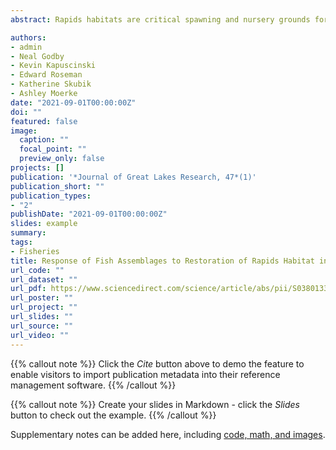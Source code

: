 ```yaml
---
abstract: Rapids habitats are critical spawning and nursery grounds for multiple Laurentian Great Lakes fishes of ecological importance such as lake sturgeon, walleye, and salmonids. However, river modifications have destroyed important rapids habitat in connecting channels by modifying flow profiles and removing large quantities of cobble and gravel that are preferred spawning substrates of several fish species. The conversion of rapids habitat to slow moving waters has altered fish assemblages and decreased the spawning success of lithophilic species. The St. Marys River is a Great Lakes connecting channel in which the majority of rapids habitat has been lost. However, rapids habitat was restored at the Little Rapids in 2016 to recover important spawning habitat in this river. During the restoration, flow and substrate were recovered to rapids habitat. We sampled the fish community (pre- and post-restoration), focusing on age-0 fishes in order to characterize the response of the fish assemblage to the restoration, particularly for species of importance (e.g. lake whitefish, walleye, Atlantic salmon). Following restoration, we observed a 40\% increase in age-0 fish catch per unit effort, increased presence of rare species, and a shift in assemblage structure of age-0 fishes (higher relative abundance of Salmonidae, Cottidae, and Gasterosteidae). We also observed a ``transition'' period in 2017, in which the assemblage was markedly different from the pre- and post-restoration assemblages and was dominated by Catostomidae. Responses from target species were mixed, with increased Atlantic salmon abundance, first documented presence of walleye and no presence of lake sturgeon or Coregoninae

authors:
- admin
- Neal Godby
- Kevin Kapuscinski
- Edward Roseman
- Katherine Skubik
- Ashley Moerke
date: "2021-09-01T00:00:00Z"
doi: ""
featured: false
image:
  caption: ""
  focal_point: ""
  preview_only: false
projects: []
publication: '*Journal of Great Lakes Research, 47*(1)'
publication_short: ""
publication_types:
- "2"
publishDate: "2021-09-01T00:00:00Z"
slides: example
summary: 
tags:
- Fisheries
title: Response of Fish Assemblages to Restoration of Rapids Habitat in a Great Lakes Connecting Channel
url_code: ""
url_dataset: ""
url_pdf: https://www.sciencedirect.com/science/article/abs/pii/S0380133021001283
url_poster: ""
url_project: ""
url_slides: ""
url_source: ""
url_video: ""
---
```


{{% callout note %}}
Click the *Cite* button above to demo the feature to enable visitors to import publication metadata into their reference management software.
{{% /callout %}}

{{% callout note %}}
Create your slides in Markdown - click the *Slides* button to check out the example.
{{% /callout %}}

Supplementary notes can be added here, including [code, math, and images](https://wowchemy.com/docs/writing-markdown-latex/).
